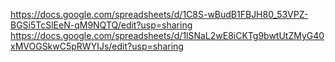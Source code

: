 https://docs.google.com/spreadsheets/d/1C8S-wBudB1FBJH80_53VPZ-BGSi5TcSlEeN-qM9NQTQ/edit?usp=sharing
https://docs.google.com/spreadsheets/d/1lSNaL2wE8iCKTg9bwtUtZMyG40xMVOGSkwC5pRWYIJs/edit?usp=sharing
